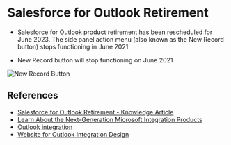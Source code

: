 # Salesforce for Outlook Retirement


- Salesforce for Outlook product retirement has been rescheduled for June 2023. The side panel action menu (also known as the New Record button) stops functioning in June 2021.

- New Record button will stop functioning on June 2021

![New Record Button](https://lh6.googleusercontent.com/39uaxdcPxZslNTkK-XUZH-UvsPlMy2OYRX7zhFtSICY_5URoWeFS0Q1xUo6qJwqQ_wmEbMvTxbc1aHC9L-IiwhO6WKMvVBAcM7YCzCTkDe4dH-u_FzMnBM6YpKlLTz_viznrdEND)

## References

- [Salesforce for Outlook Retirement -  Knowledge Article](https://help.salesforce.com/articleView?id=000353024&language=en_US&mode=1&type=1)
- [Learn About the Next-Generation Microsoft Integration Products](https://help.salesforce.com/articleView?id=outlookcrm_sfo_move_compare_intro.htm&type=5)
- [Outlook integration](oi.html)
- [Website for Outlook Integration Design](https://www.salesforce-email.com/)
